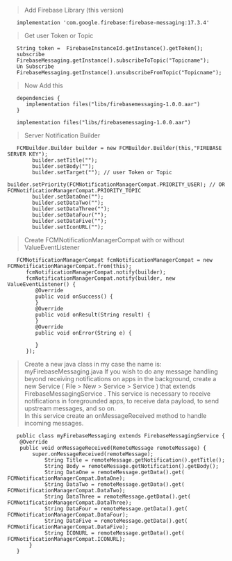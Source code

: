 > Add Firebase Library (this version)
```
   implementation 'com.google.firebase:firebase-messaging:17.3.4'
```

> Get user Token or Topic
```
   String token =  FirebaseInstanceId.getInstance().getToken();
   subscribe
   FirebaseMessaging.getInstance().subscribeToTopic("Topicname");
   Un Subscribe
   FirebaseMessaging.getInstance().unsubscribeFromTopic("Topicname");
```

> Now Add this
```
   dependencies {
      implementation files("libs/firebasemessaging-1.0.0.aar")
   }
```
```
   implementation files("libs/firebasemessaging-1.0.0.aar")
```
> Server Notification Builder
```
   FCMBuilder.Builder builder = new FCMBuilder.Builder(this,"FIREBASE SERVER KEY");
        builder.setTitle("");
        builder.setBody("");
        builder.setTarget(""); // user Token or Topic
        builder.setPriority(FCMNotificationManagerCompat.PRIORITY_USER); // OR FCMNotificationManagerCompat.PRIORITY_TOPIC
        builder.setDataOne("");
        builder.setDataTwo("");
        builder.setDataThree("");
        builder.setDataFour("");
        builder.setDataFive("");
        builder.setIconURL("");
```

> Create FCMNotificationManagerCompat with or without ValueEventListener
```
   FCMNotificationManagerCompat fcmNotificationManagerCompat = new FCMNotificationManagerCompat.from(this);
      fcmNotificationManagerCompat.notify(builder);
      fcmNotificationManagerCompat.notify(builder, new ValueEventListener() {
         @Override
         public void onSuccess() {
         }
         @Override
         public void onResult(String result) {
         }
         @Override
         public void onError(String e) {

         }
      });
```

> Create a new java class in my case the name is: myFirebaseMessaging.java
> If you wish to do any message handling beyond receiving notifications on apps in the background, create a new Service ( File &gt; New &gt; Service &gt; Service ) that extends FirebaseMessagingService . This service is necessary to receive notifications in foregrounded apps, to receive data payload, to send upstream messages, and so on.<br>In this service create an onMessageReceived method to handle incoming messages.

```
   public class myFirebaseMessaging extends FirebaseMessagingService {
    @Override
    public void onMessageReceived(RemoteMessage remoteMessage) {
        super.onMessageReceived(remoteMessage);
            String Title = remoteMessage.getNotification().getTitle();
            String Body = remoteMessage.getNotification().getBody();
            String DataOne = remoteMessage.getData().get( FCMNotificationManagerCompat.DataOne);
            String DataTwo = remoteMessage.getData().get( FCMNotificationManagerCompat.DataTwo);
            String DataThree = remoteMessage.getData().get( FCMNotificationManagerCompat.DataThree);
            String DataFour = remoteMessage.getData().get( FCMNotificationManagerCompat.DataFour);
            String DataFive = remoteMessage.getData().get( FCMNotificationManagerCompat.DataFive);
            String ICONURL = remoteMessage.getData().get( FCMNotificationManagerCompat.ICONURL);
       }
   }
```
